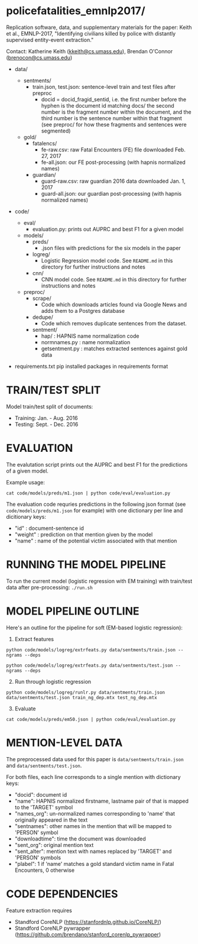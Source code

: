 policefatalities_emnlp2017/
=====================
Replication software, data, and supplementary materials for the paper: Keith et al., EMNLP-2017, "Identifying civilians killed by police with distantly supervised entity-event extraction."

Contact: Katherine Keith (kkeith@cs.umass.edu), Brendan O'Connor (brenocon@cs.umass.edu)

- data/
    - sentments/
        - train.json, test.json: sentence-level train and test files after preproc
            - docid = docid_fragid_sentid, i.e. the first number before the hyphen is the document id matching docs/ the second number is the fragment number within the document, and the third number is the sentence number within that fragment (see preproc/ for how these fragments and sentences were segmented)
    - gold/
        - fatalencs/
            - fe-raw.csv: raw Fatal Encounters (FE) file downloaded Feb. 27, 2017
            - fe-all.json: our FE post-processing (with hapnis normalized names)
        - guardian/
            - guard-raw.csv: raw guardian 2016 data downloaded Jan. 1, 2017
            - guard-all.json: our guardian post-processing (with hapnis normalized names)

- code/
    - eval/
        - evaluation.py: prints out AUPRC and best F1 for a given model
    - models/
        - preds/
            - .json files with predictions for the six models in the paper  
        - logreg/
            - Logistic Regression model code. See `README.md` in this directory for further instructions and notes
        - cnn/
            - CNN model code. See `README.md` in this directory for further instructions and notes
    - preproc/
        - scrape/
            - Code which downloads articles found via Google News and adds them to a Postgres database
        - dedupe/
            - Code which removes duplicate sentences from the dataset.
        - sentment/
            - hap/ : HAPNIS name normalization code
            - normnames.py : name normalization
            - getsentment.py : matches extracted sentences against gold data
            
- requirements.txt pip installed packages in requirements format


TRAIN/TEST SPLIT
=======
Model train/test split of documents:
- Training: Jan. - Aug. 2016
- Testing: Sept. - Dec. 2016

EVALUATION
==========
The evalutation script prints out the AUPRC and best F1 for the predictions of a given model.

Example usage:

`cat code/models/preds/m1.json | python code/eval/evaluation.py`

The evaluation code requries predictions in the following json format (see `code/models/preds/m1.json` for example) with one dictionary per line and dicitionary keys:
- "id" : document-sentence id
- "weight" : prediction on that mention given by the model
- "name" : name of the potential victim associated with that mention

RUNNING THE MODEL PIPELINE
======
To run the current model (logistic regression with EM training) with train/test data after pre-processing: 
`./run.sh`


MODEL PIPELINE OUTLINE
==========

Here's an outline for the pipeline for soft (EM-based logistic regression):

1. Extract features

`python code/models/logreg/extrfeats.py data/sentments/train.json --ngrams --deps`

`python code/models/logreg/extrfeats.py data/sentments/test.json --ngrams --deps`

2. Run through logistic regression

`python code/models/logreg/runlr.py data/sentments/train.json data/sentments/test.json train_ng_dep.mtx test_ng_dep.mtx` 

3. Evaluate 

`cat code/models/preds/em50.json | python code/eval/evaluation.py`


MENTION-LEVEL DATA
==========
The preprocessed data used for this paper is `data/sentments/train.json` and `data/sentments/test.json`.

For both files, each line corresponds to a single mention with dictionary keys:
- "docid": document id  
- "name": HAPNIS normalized firstname, lastname pair of that is mapped to the 'TARGET' symbol
- "names_org": un-normalized names corresponding to 'name' that originally appeared in the text
- "sentnames": other names in the mention that will be mapped to 'PERSON' symbol
- "downloadtime": time the document was downloaded
- "sent_org": original mention text
- "sent_alter": mention text with names replaced by 'TARGET' and 'PERSON' symbols
- "plabel": 1 if 'name' matches a gold standard victim name in Fatal Encounters, 0 otherwise

CODE DEPENDENCIES
============
Feature extraction requires 
- Standford CoreNLP (https://stanfordnlp.github.io/CoreNLP/)
- Standford CoreNLP pywrapper (https://github.com/brendano/stanford_corenlp_pywrapper)
